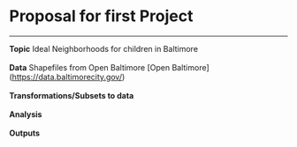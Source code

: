 # Proposal for first Project 
---
**Topic** Ideal Neighborhoods for children in Baltimore 
<br> <br>
**Data** Shapefiles from Open Baltimore [Open Baltimore] (https://data.baltimorecity.gov/)
<br> <br>
**Transformations/Subsets to data**
<br> <br>
**Analysis**
<br> <br>
**Outputs**
